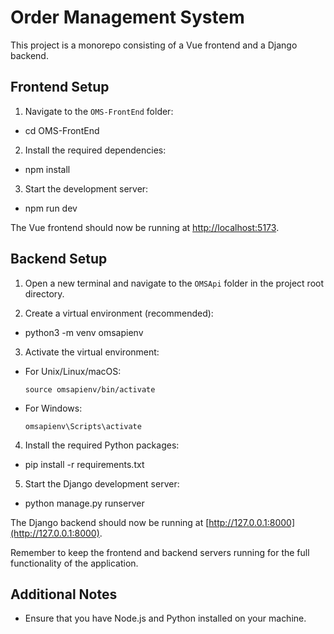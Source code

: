 # Order Management System

This project is a monorepo consisting of a Vue frontend and a Django backend.

## Frontend Setup

1. Navigate to the `OMS-FrontEnd` folder:

- cd OMS-FrontEnd

2. Install the required dependencies:

- npm install

3. Start the development server:

- npm run dev

The Vue frontend should now be running at [http://localhost:5173](http://localhost:5173).

## Backend Setup

1. Open a new terminal and navigate to the `OMSApi` folder in the project root directory.

2. Create a virtual environment (recommended):

- python3 -m venv omsapienv

3. Activate the virtual environment:

- For Unix/Linux/macOS:
  ```
  source omsapienv/bin/activate
  ```

- For Windows:
  ```
  omsapienv\Scripts\activate
  ```

4. Install the required Python packages:

- pip install -r requirements.txt

5. Start the Django development server:

- python manage.py runserver


The Django backend should now be running at [http://127.0.0.1:8000](http://127.0.0.1:8000).

Remember to keep the frontend and backend servers running for the full functionality of the application.

## Additional Notes

- Ensure that you have Node.js and Python installed on your machine.